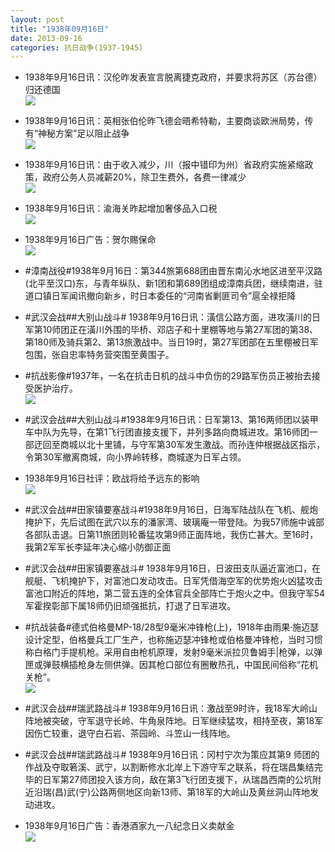 ```yaml
---
layout: post
title: "1938年09月16日"
date: 2013-09-16
categories: 抗日战争(1937-1945)
---
```


<meta name="referrer" content="no-referrer" />

- 1938年9月16日讯：汉伦昨发表宣言脱离捷克政府，并要求将苏区（苏台德）归还德国 <br/><img src="https://ww4.sinaimg.cn/large/aca367d8jw1e8oqr2a460j207m10ojtf.jpg" />

- 1938年9月16日讯：英相张伯伦昨飞德会晤希特勒，主要商谈欧洲局势，传有“神秘方案”足以阻止战争 <br/><img src="https://ww2.sinaimg.cn/large/aca367d8jw1e8op0ksu1lj208g14ygnx.jpg" />

- 1938年9月16日讯：由于收入减少，川（报中错印为州）省政府实施紧缩政策，政府公务人员减薪20%，除卫生费外，各费一律减少 <br/><img src="https://ww2.sinaimg.cn/large/aca367d8jw1e8ona50ksdj206x0deaao.jpg" />

- 1938年9月16日讯：渝海关昨起增加奢侈品入口税 <br/><img src="https://ww1.sinaimg.cn/large/aca367d8jw1e8ollsitpej204s0iz0t6.jpg" />

- 1938年9月16日广告：贺尔赐保命 <br/><img src="https://ww3.sinaimg.cn/large/aca367d8jw1e8oi4x64w3j20fs0lo77o.jpg" />

- #漳南战役#1938年9月16日：第344旅第688团由晋东南沁水地区进至平汉路(北平至汉口)东，与青年纵队、新1团和第689团组成漳南兵团，继续南进，驻道口镇日军闻讯撤向新乡，时日本委任的“河南省剿匪司令”扈全禄拒降 

- #武汉会战##大别山战斗# 1938年9月16日讯：潢信公路方面，进攻潢川的日军第10师团正在潢川外围的毕桥、邓店子和十里棚等地与第27军团的第38、第180师及骑兵第2、第13旅激战中。当日19时，第27军团部在五里棚被日军包围，张自忠率特务营突围至黄围子。 

- #抗战影像#1937年，一名在抗击日机的战斗中负伤的29路军伤员正被抬去接受医护治疗。 <br/><img src="https://ww3.sinaimg.cn/large/aca367d8jw1e8oclefuofj20jn0r6q6m.jpg" />

- #武汉会战##大别山战斗#1938年9月16日讯：日军第13、第16两师团以装甲车中队为先导，在第1飞行团直接支援下，并列多路向商城进攻。第16师团一部迂回至商城以北十里铺，与守军第30军发生激战。而孙连仲根据战区指示，令第30军撤离商城，向小界岭转移，商城遂为日军占领。 

- 1938年9月16日社评：欧战将给予远东的影响 <br/><img src="https://ww4.sinaimg.cn/large/aca367d8jw1e8o9eu977vj20go0thq8t.jpg" />

- #武汉会战##田家镇要塞战斗#1938年9月16日，日海军陆战队在飞机、舰炮掩护下，先后试图在武穴以东的潘家湾、玻璃庵一带登陆。为我57师施中诚部各部队击退。日第11旅团则轮番猛攻第9师正面阵地，我伤亡甚大。至16时，我第2军军长李延年决心缩小防御正面 

- #武汉会战##田家镇要塞战斗#  1938年9月16日，日波田支队逼近富池口，在舰艇、飞机掩护下，对富池口发动攻击。日军凭借海空军的优势炮火凶猛攻击富池口附近的阵地，第二营五连的全体官兵全部阵亡于炮火之中。但我守军54军霍揆彰部下属18师仍旧顽强抵抗，打退了日军进攻。 

- #抗战装备#德式伯格曼MP-18/28型9毫米冲锋枪(上)，1918年由雨果·施迈瑟设计定型，伯格曼兵工厂生产，也称施迈瑟冲锋枪或伯格曼冲锋枪，当时习惯称白格门手提机枪。采用自由枪机原理，发射9毫米派拉贝鲁姆手|枪弹，以弹匣或弹鼓横插枪身左侧供弹。因其枪口部位有圈散热孔，中国民间俗称“花机关枪”。 <br/><img src="https://ww1.sinaimg.cn/large/aca367d8jw1e8o3x8ena7j20c11eb77w.jpg" />

- #武汉会战##瑞武路战斗# 1938年9月16日讯：激战至9时许，我18军大岭山阵地被突破，守军退守长岭、牛角泉阵地。日军继续猛攻，相持至夜，第18军因伤亡较重，退守白石岩、茶园岭、斗笠山一线阵地。 

- #武汉会战##瑞武路战斗#  1938年9月16日讯：冈村宁次为策应其第9 师团的作战及夺取箬溪、武宁，以割断修水北岸上下游守军之联系，将在瑞昌集结完毕的日军第27师团投入该方向，敌在第3飞行团支援下，从瑞昌西南的公坑附近沿瑞(昌)武(宁)公路两侧地区向新13师、第18军的大岭山及黄丝洞山阵地发动进攻。 

- 1938年9月16日广告：香港酒家九一八纪念日义卖献金 <br/><img src="https://ww4.sinaimg.cn/large/aca367d8jw1e8nz008c8fj205h0vwgmx.jpg" />

